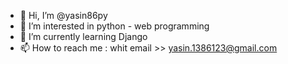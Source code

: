- 👋 Hi, I’m @yasin86py
- 👀 I’m interested in python - web programming
- 🌱 I’m currently learning Django
- 📫 How to reach me : whit email >> yasin.1386123@gmail.com

<!---
yasin86py/yasin86py is a ✨ special ✨ repository because its `README.md` (this file) appears on your GitHub profile.
You can click the Preview link to take a look at your changes.
--->
